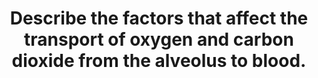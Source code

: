 ---
title: "Describe the factors that affect the transport of oxygen and carbon dioxide from the alveolus to blood."
entityType: SAQ
exam: PEX
college: ANZCA
year: 1999
sitting: A
question: 03
passRate: 44
EC_expectedDomains:
- "The factors that affect transport of oxygen and carbon dioxide between alveolus and blood can be described by Fick's Law of simple diffusion ie. Diffusion constant, surface area, membrane thickness, and concentration gradient (or more correctly partial pressure gradient)."
- "Marks were awarded for relating these factors to the alveolus and lung."
- "The influence of solubility and molecular weight on the diffusion constant for individual gases should have been described, with comparisons for oxygen and carbon dioxide."
- "The combination of oxygen with haemoglobin is important because it ensures a low capillary partial pressure of oxygen and maintains a gradient for oxygen diffusion despite a higher oxygen concentration in the blood. In this way haemoglobin concentration, the affinity of haemoglobin for oxygen, and capillary blood volume influence the rate of oxygen diffusion."
EC_extraCredit:
- "Additional marks were awarded for describing the influence of cardiac output and the rate of combination of oxygen with haemoglobin."
- "Increases in cardiac output (eg. with exercise) normally result in recruitment of alveoli thereby increasing the surface area for diffusion."
EC_errorsCommon:
- "Many candidates wasted time providing detailed descriptions of oxygen and carbon dioxide transport in the blood, the haemoglobin-oxygen dissociation curve, alveolar ventilation, or ventilation-perfusion mismatch."
- "Failure to address the question led to a reduction in scores."
- "Oxygen diffusion is normally perfusion limited. However, in the presence of disease or a low partial pressure gradient (eg. at high altitudes), an increased cardiac output may reduce red blood cell transit time resulting in insufficient time for equilibration of oxygen, making oxygen, unlike carbon dioxide, diffusion limited."
---